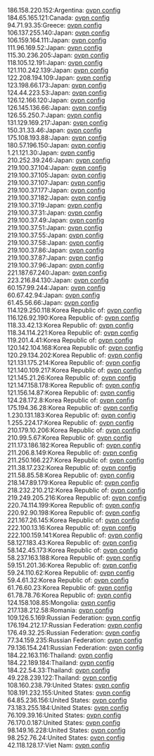 186.158.220.152:Argentina: [ovpn config](vpn/186_158_220_152.ovpn)  
184.65.165.121:Canada: [ovpn config](vpn/184_65_165_121.ovpn)  
94.71.93.35:Greece: [ovpn config](vpn/94_71_93_35.ovpn)  
106.137.255.140:Japan: [ovpn config](vpn/106_137_255_140.ovpn)  
106.159.164.111:Japan: [ovpn config](vpn/106_159_164_111.ovpn)  
111.96.169.52:Japan: [ovpn config](vpn/111_96_169_52.ovpn)  
115.30.236.205:Japan: [ovpn config](vpn/115_30_236_205.ovpn)  
118.105.12.191:Japan: [ovpn config](vpn/118_105_12_191.ovpn)  
121.110.242.139:Japan: [ovpn config](vpn/121_110_242_139.ovpn)  
122.208.194.109:Japan: [ovpn config](vpn/122_208_194_109.ovpn)  
123.198.66.173:Japan: [ovpn config](vpn/123_198_66_173.ovpn)  
124.44.223.53:Japan: [ovpn config](vpn/124_44_223_53.ovpn)  
126.12.166.120:Japan: [ovpn config](vpn/126_12_166_120.ovpn)  
126.145.136.66:Japan: [ovpn config](vpn/126_145_136_66.ovpn)  
126.55.250.7:Japan: [ovpn config](vpn/126_55_250_7.ovpn)  
131.129.169.217:Japan: [ovpn config](vpn/131_129_169_217.ovpn)  
150.31.33.46:Japan: [ovpn config](vpn/150_31_33_46.ovpn)  
175.108.193.88:Japan: [ovpn config](vpn/175_108_193_88.ovpn)  
180.57.196.150:Japan: [ovpn config](vpn/180_57_196_150.ovpn)  
1.21.121.30:Japan: [ovpn config](vpn/1_21_121_30.ovpn)  
210.252.39.246:Japan: [ovpn config](vpn/210_252_39_246.ovpn)  
219.100.37.104:Japan: [ovpn config](vpn/219_100_37_104.ovpn)  
219.100.37.105:Japan: [ovpn config](vpn/219_100_37_105.ovpn)  
219.100.37.107:Japan: [ovpn config](vpn/219_100_37_107.ovpn)  
219.100.37.177:Japan: [ovpn config](vpn/219_100_37_177.ovpn)  
219.100.37.182:Japan: [ovpn config](vpn/219_100_37_182.ovpn)  
219.100.37.19:Japan: [ovpn config](vpn/219_100_37_19.ovpn)  
219.100.37.31:Japan: [ovpn config](vpn/219_100_37_31.ovpn)  
219.100.37.49:Japan: [ovpn config](vpn/219_100_37_49.ovpn)  
219.100.37.51:Japan: [ovpn config](vpn/219_100_37_51.ovpn)  
219.100.37.55:Japan: [ovpn config](vpn/219_100_37_55.ovpn)  
219.100.37.58:Japan: [ovpn config](vpn/219_100_37_58.ovpn)  
219.100.37.86:Japan: [ovpn config](vpn/219_100_37_86.ovpn)  
219.100.37.87:Japan: [ovpn config](vpn/219_100_37_87.ovpn)  
219.100.37.96:Japan: [ovpn config](vpn/219_100_37_96.ovpn)  
221.187.67.240:Japan: [ovpn config](vpn/221_187_67_240.ovpn)  
223.216.84.130:Japan: [ovpn config](vpn/223_216_84_130.ovpn)  
60.157.99.244:Japan: [ovpn config](vpn/60_157_99_244.ovpn)  
60.67.42.94:Japan: [ovpn config](vpn/60_67_42_94.ovpn)  
61.45.56.66:Japan: [ovpn config](vpn/61_45_56_66.ovpn)  
114.129.250.118:Korea Republic of: [ovpn config](vpn/114_129_250_118.ovpn)  
116.126.92.190:Korea Republic of: [ovpn config](vpn/116_126_92_190.ovpn)  
118.33.42.13:Korea Republic of: [ovpn config](vpn/118_33_42_13.ovpn)  
118.34.114.221:Korea Republic of: [ovpn config](vpn/118_34_114_221.ovpn)  
119.201.4.41:Korea Republic of: [ovpn config](vpn/119_201_4_41.ovpn)  
120.142.104.168:Korea Republic of: [ovpn config](vpn/120_142_104_168.ovpn)  
120.29.134.202:Korea Republic of: [ovpn config](vpn/120_29_134_202.ovpn)  
121.131.175.214:Korea Republic of: [ovpn config](vpn/121_131_175_214.ovpn)  
121.140.109.217:Korea Republic of: [ovpn config](vpn/121_140_109_217.ovpn)  
121.145.21.26:Korea Republic of: [ovpn config](vpn/121_145_21_26.ovpn)  
121.147.158.178:Korea Republic of: [ovpn config](vpn/121_147_158_178.ovpn)  
121.156.14.87:Korea Republic of: [ovpn config](vpn/121_156_14_87.ovpn)  
124.28.172.8:Korea Republic of: [ovpn config](vpn/124_28_172_8.ovpn)  
175.194.36.28:Korea Republic of: [ovpn config](vpn/175_194_36_28.ovpn)  
1.230.131.183:Korea Republic of: [ovpn config](vpn/1_230_131_183.ovpn)  
1.255.224.17:Korea Republic of: [ovpn config](vpn/1_255_224_17.ovpn)  
210.179.10.206:Korea Republic of: [ovpn config](vpn/210_179_10_206.ovpn)  
210.99.5.67:Korea Republic of: [ovpn config](vpn/210_99_5_67.ovpn)  
211.173.186.182:Korea Republic of: [ovpn config](vpn/211_173_186_182.ovpn)  
211.206.8.149:Korea Republic of: [ovpn config](vpn/211_206_8_149.ovpn)  
211.250.166.227:Korea Republic of: [ovpn config](vpn/211_250_166_227.ovpn)  
211.38.17.232:Korea Republic of: [ovpn config](vpn/211_38_17_232.ovpn)  
211.58.85.58:Korea Republic of: [ovpn config](vpn/211_58_85_58.ovpn)  
218.147.89.179:Korea Republic of: [ovpn config](vpn/218_147_89_179.ovpn)  
218.232.210.212:Korea Republic of: [ovpn config](vpn/218_232_210_212.ovpn)  
219.249.205.216:Korea Republic of: [ovpn config](vpn/219_249_205_216.ovpn)  
220.74.114.199:Korea Republic of: [ovpn config](vpn/220_74_114_199.ovpn)  
220.92.90.198:Korea Republic of: [ovpn config](vpn/220_92_90_198.ovpn)  
221.167.26.145:Korea Republic of: [ovpn config](vpn/221_167_26_145.ovpn)  
222.100.13.16:Korea Republic of: [ovpn config](vpn/222_100_13_16.ovpn)  
222.100.159.141:Korea Republic of: [ovpn config](vpn/222_100_159_141.ovpn)  
58.127.183.43:Korea Republic of: [ovpn config](vpn/58_127_183_43.ovpn)  
58.142.45.173:Korea Republic of: [ovpn config](vpn/58_142_45_173.ovpn)  
58.237.163.188:Korea Republic of: [ovpn config](vpn/58_237_163_188.ovpn)  
59.151.201.36:Korea Republic of: [ovpn config](vpn/59_151_201_36.ovpn)  
59.24.110.62:Korea Republic of: [ovpn config](vpn/59_24_110_62.ovpn)  
59.4.61.32:Korea Republic of: [ovpn config](vpn/59_4_61_32.ovpn)  
61.76.60.23:Korea Republic of: [ovpn config](vpn/61_76_60_23.ovpn)  
61.78.78.76:Korea Republic of: [ovpn config](vpn/61_78_78_76.ovpn)  
124.158.108.85:Mongolia: [ovpn config](vpn/124_158_108_85.ovpn)  
217.138.212.58:Romania: [ovpn config](vpn/217_138_212_58.ovpn)  
109.126.5.169:Russian Federation: [ovpn config](vpn/109_126_5_169.ovpn)  
176.194.212.17:Russian Federation: [ovpn config](vpn/176_194_212_17.ovpn)  
176.49.32.25:Russian Federation: [ovpn config](vpn/176_49_32_25.ovpn)  
77.34.159.235:Russian Federation: [ovpn config](vpn/77_34_159_235.ovpn)  
79.136.154.241:Russian Federation: [ovpn config](vpn/79_136_154_241.ovpn)  
184.22.163.116:Thailand: [ovpn config](vpn/184_22_163_116.ovpn)  
184.22.189.184:Thailand: [ovpn config](vpn/184_22_189_184.ovpn)  
184.22.54.33:Thailand: [ovpn config](vpn/184_22_54_33.ovpn)  
49.228.239.122:Thailand: [ovpn config](vpn/49_228_239_122.ovpn)  
108.160.238.79:United States: [ovpn config](vpn/108_160_238_79.ovpn)  
108.191.232.155:United States: [ovpn config](vpn/108_191_232_155.ovpn)  
64.85.236.156:United States: [ovpn config](vpn/64_85_236_156.ovpn)  
73.183.255.184:United States: [ovpn config](vpn/73_183_255_184.ovpn)  
76.109.39.16:United States: [ovpn config](vpn/76_109_39_16.ovpn)  
76.170.0.187:United States: [ovpn config](vpn/76_170_0_187.ovpn)  
98.149.16.228:United States: [ovpn config](vpn/98_149_16_228.ovpn)  
98.252.76.24:United States: [ovpn config](vpn/98_252_76_24.ovpn)  
42.118.128.17:Viet Nam: [ovpn config](vpn/42_118_128_17.ovpn)  
